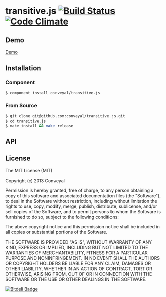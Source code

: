 # transitive.js [![Build Status](https://travis-ci.org/conveyal/transitive.js.png)](https://travis-ci.org/conveyal/transitive.js) [![Code Climate](https://codeclimate.com/github/conveyal/transitive.js.png)](https://codeclimate.com/github/conveyal/transitive.js)

## Demo

[Demo](http://conveyal.github.io/transitive.js "Demo")

## Installation

### Component

```bash
$ component install conveyal/transitive.js
```

### From Source

```bash
$ git clone git@github.com:conveyal/transitive.js.git
$ cd transitive.js
$ make install && make release
```

## API

## License

The MIT License (MIT)

Copyright (c) 2013 Conveyal

Permission is hereby granted, free of charge, to any person obtaining a copy of
this software and associated documentation files (the "Software"), to deal in
the Software without restriction, including without limitation the rights to
use, copy, modify, merge, publish, distribute, sublicense, and/or sell copies of
the Software, and to permit persons to whom the Software is furnished to do so,
subject to the following conditions:

The above copyright notice and this permission notice shall be included in all
copies or substantial portions of the Software.

THE SOFTWARE IS PROVIDED "AS IS", WITHOUT WARRANTY OF ANY KIND, EXPRESS OR
IMPLIED, INCLUDING BUT NOT LIMITED TO THE WARRANTIES OF MERCHANTABILITY, FITNESS
FOR A PARTICULAR PURPOSE AND NONINFRINGEMENT. IN NO EVENT SHALL THE AUTHORS OR
COPYRIGHT HOLDERS BE LIABLE FOR ANY CLAIM, DAMAGES OR OTHER LIABILITY, WHETHER
IN AN ACTION OF CONTRACT, TORT OR OTHERWISE, ARISING FROM, OUT OF OR IN
CONNECTION WITH THE SOFTWARE OR THE USE OR OTHER DEALINGS IN THE SOFTWARE.

[![Bitdeli Badge](https://d2weczhvl823v0.cloudfront.net/conveyal/transitive.js/trend.png)](https://bitdeli.com/free "Bitdeli Badge")
